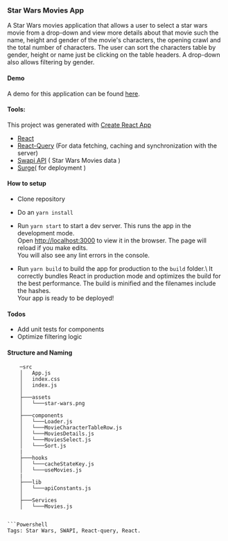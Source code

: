 
### Star Wars Movies App
A Star Wars movies application that allows a user to select a star wars movie from a drop-down and view more details about that movie such the name, height and gender of the movie's characters, the opening crawl and the total number of characters. The user can sort the characters table by gender, height or name just be clicking on the table headers. A drop-down also allows filtering by gender.

#### Demo
A demo for this application can be found [here](http://dangerous-vest.surge.sh/).

#### Tools:
This project was generated with [Create React App](https://reactjs.org/docs/create-a-new-react-app.html)


- [React](https://reactjs.org/)
- [React-Query](https://react-query.tanstack.com/) (For data fetching, caching and synchronization with the server)
- [Swapi API](https://swapi.dev/) ( Star Wars Movies data )
- [Surge](https://surge.sh/)( for deployment )



#### How to setup
- Clone repository
- Do an `yarn install`
- Run `yarn start` to start a dev server. This runs the app in the development mode.\
  Open [http://localhost:3000](http://localhost:3000) to view it in the browser.
  The page will reload if you make edits.\
  You will also see any lint errors in the console.


- Run `yarn build` to build the app for production to the `build` folder.\ It correctly bundles React in production mode and optimizes the build for the best performance. The build is minified and the filenames include the hashes.\
                                                                           Your app is ready to be deployed!

#### Todos
- Add unit tests for components
- Optimize filtering logic

#### Structure and Naming
```
    ─src
    │   App.js
    │   index.css
    │   index.js
    │   
    ├───assets
    │   └───star-wars.png
    │       
    ├───components
    │   └───Loader.js
    │   └───MovieCharacterTableRow.js
    │   └───MoviesDetails.js
    │   └───MoviesSelect.js
    │   └───Sort.js
    |  
    ├───hooks
    │   └───cacheStateKey.js
    │   └───useMovies.js
    |
    ├───lib
    │   └───apiConstants.js
    │       
    ├───Services
    │   └───Movies.js
              

```Powershell
Tags: Star Wars, SWAPI, React-query, React.
```